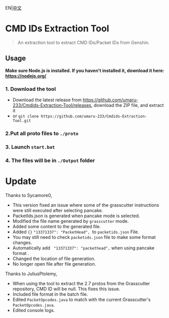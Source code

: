 EN|[中文](README_zh-cn.md)

# CMD IDs Extraction Tool
>An extraction tool to extract CMD IDs/Packet IDs from Genshin.
  
## Usage
**Make sure Node.js is installed. If you haven't installed it, download it here: https://nodejs.org/**

### 1. Download the tool 
- Download the latest release from https://github.com/umaru-233/Cmdids-Extraction-Tool/releases, download the ZIP file, and extract it
- or `git clone https://github.com/umaru-233/Cmdids-Extraction-Tool.git`

### 2.Put all proto files to `./proto`

### 3. Launch `start.bat`  

### 4. The files will be in `./Output` folder

# Update
Thanks to Sycamore0,
 - This version fixed an issue where some of the grasscutter instructions were still executed after selecting pancake. 
 - PacketIds.json is generated when pancake mode is selected.
 - Modified the file name generated by `grasscutter` mode.
 - Added some content to the generated file.
 - Added `{}` `"13371337": "PacketHead", `to `packetids.json` File.
 - You may still need to check `packetids.json` file to make some format changes.
 - Automatically add ` "13371337": "packethead",` when using pancake format .
 - Changed the location of file generation.
 - No longer open file after file generation.

Thanks to JuliusPtolemy,
 - When using the tool to extract the 2.7 protos from the Grasscutter repository, CMD ID will be null. This fixes this issue.
 - Included file format in the batch file.
 - Edited `PacketOpcodes.java` to match with the current Grasscutter's `PacketOpcodes.java`.
 - Edited console logs.
